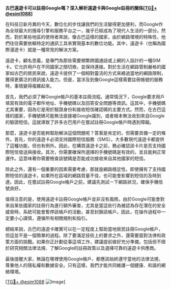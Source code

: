 **古巴遠遊卡可以註冊Google嗎？深入解析遠遊卡與Google註冊的關係[[TG💪+ @esim1088](https://t.me/s/esim1088)]**

在科技日新月異的今天，數位化的步伐讓我們的生活變得更加便利，而Google作為全球最大的搜尋引擎和服務平台之一，幾乎已經成為了現代人生活的一部分。然而，對於某些地區的使用者來說，像古巴這樣的國家，由於網路環境的特殊性，他們往往需要依賴特定的通訊工具來實現基本的數位功能。其中，遠遊卡（也稱為國際漫遊卡）就是一種常見的解決方案。

遠遊卡，顧名思義，是專門為那些需要頻繁跨國通話或上網的人設計的一種SIM卡。它允許用戶在不同國家之間切換，並保持連接。對於生活在網路管制嚴格的國家如古巴的居民來說，遠遊卡提供了一個相對靈活的方式來繞過當地的網路限制，獲得更廣泛的資訊接入能力。但是，當涉及到像Google這樣需要註冊帳號的服務時，事情變得複雜起來。

首先，我們必須了解Google帳戶的基本註冊流程。通常情況下，Google要求用戶填寫有效的電子郵件地址、手機號碼以及回答安全問題等資訊。這其中，手機號碼尤其重要，因為它是用於驗證身份和接收短信確認碼的主要方式。然而，在古巴這樣的國家，手機號碼可能無法直接被Google識別，或者根本無法收到來自Google的驗證短信。這就導致了許多古巴用戶在嘗試註冊Google帳戶時遇到障礙。

那麼，遠遊卡是否能夠幫助解決這個問題呢？答案是肯定的，但需要具備一定的條件。首先，你的遠遊卡必須支持國際短信服務（SMS）。大多數現代遠遊卡都提供了這種功能，但也有例外。因此，在購買遠遊卡之前，務必確認該卡片是否支持國際短信發送與接收。其次，你需要確保所選擇的手機號碼是有效的，並且能夠正常運作。這意味著你需要檢查該號碼是否能成功接收來自其他國家的短信。

除此之外，還有一個重要的因素需要考慮，那就是網路穩定性。即使擁有了支持國際短信的遠遊卡，如果所在區域的網路質量不佳，也可能會影響到短信的及時到達。因此，在嘗試註冊Google帳戶之前，建議先測試一下網路狀況，確保手機信號良好。

值得注意的是，使用遠遊卡註冊Google帳戶並非沒有風險。由於Google可能會對來自某些國家的註冊行為進行額外審查，尤其是當這些行為被認為存在潛在的安全威脅時，系統可能會暫停該帳戶的活動，甚至封鎖該帳戶。因此，在操作過程中一定要小心謹慎，遵循所有相關規則和指引。

總結來說，古巴的遠遊卡確實可以在一定程度上幫助當地居民註冊Google帳戶，但這並不是一個簡單的過程。除了要滿足技術上的要求之外，還需要面對法律和政策方面的挑戰。如果你正計劃從事這項工作，建議提前做好充分準備，包括但不限於研究相關法律法規、了解Google的註冊政策以及選擇可靠的遠遊卡供應商。

最後提醒大家，無論在哪裡使用Google帳戶，都應該始終遵守當地的法律法規，尊重他人的隱私權和數據安全。只有這樣，我們才能共同維護一個健康、和諧的網絡環境。

[[TG💪+ @esim1088](https://t.me/s/esim1088) ![Image](https://i.postimg.cc/4NQfJmqS/Snipaste-2025-05-13-00-14-12.png)]
